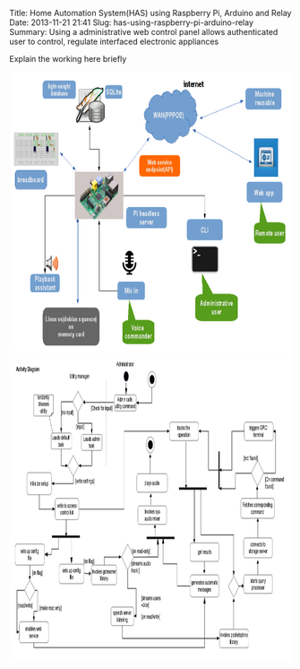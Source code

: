 Title: Home Automation System(HAS) using Raspberry Pi, Arduino and Relay
Date: 2013-11-21 21:41
Slug: has-using-raspberry-pi-arduino-relay
Summary: Using a administrative web control panel allows authenticated user to control, regulate interfaced electronic appliances 

Explain the working here briefly

<img src="../../images/diy/has_overview.png" width="750" height="500">

<img src="../../images/diy/has_activity_diagram.jpg" width="950" height="550">
